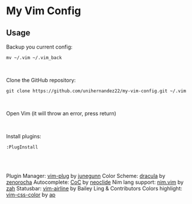 # My Vim Config

## Usage
Backup you current config:

`mv ~/.vim ~/.vim_back`

<br>

Clone the GitHub repository:

`git clone https://github.com/unihernandez22/my-vim-config.git ~/.vim`

<br>

Open Vim (it will throw an error, press return)

<br>

Install plugins:

`:PlugInstall`

<br>

<br>

Plugin Manager: [vim-plug](https://github.com/junegunn/vim-plug) by [junegunn](https://github.com/junegunn)
Color Scheme: [dracula](https://github.com/dracula/vim) by [zenorocha](https://github.com/zenorocha)
Autocomplete: [CoC](https://github.com/neoclide/coc.nvim) by [neoclide](https://github.com/neoclide)
Nim lang support: [nim.vim](https://github.com/zah/nim.vim) by [zah](https://github.com/zah)
Statusbar: [vim-airline](https://github.com/vim-airline/vim-airline/) by Bailey Ling & Contributors
Colors highlight: [vim-css-color](https://github.com/ap/vim-css-color) by [ap](https://github.com/ap)
